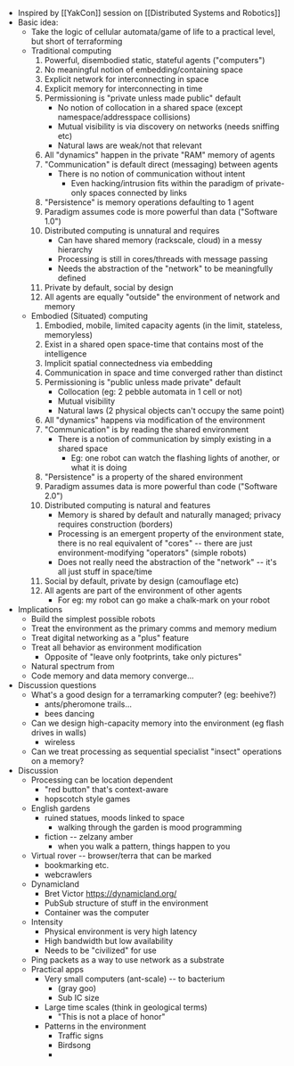 - Inspired by [[YakCon]] session on [[Distributed Systems and Robotics]]
- Basic idea: 
    - Take the logic of cellular automata/game of life to a practical level, but short of terraforming
    - Traditional computing
        1. Powerful, disembodied static, stateful agents ("computers")
        2. No meaningful notion of embedding/containing space
        3. Explicit network for interconnecting in space
        4. Explicit memory for interconnecting in time
        5. Permissioning is "private unless made public" default
            - No notion of collocation in a shared space (except namespace/addresspace collisions)
            - Mutual visibility is via discovery on networks (needs sniffing etc)
            - Natural laws are weak/not that relevant
        6. All "dynamics" happen in the private "RAM" memory of agents
        7. "Communication" is default direct (messaging) between agents
            - There is no notion of communication without intent
                - Even hacking/intrusion fits within the paradigm of private-only spaces connected by links
        8. "Persistence" is memory operations defaulting to 1 agent
        9. Paradigm assumes code is more powerful than data ("Software 1.0")
        10. Distributed computing is unnatural and requires 
            - Can have shared memory (rackscale, cloud) in a messy hierarchy
            - Processing is still in cores/threads with message passing
            - Needs the abstraction of the "network" to be meaningfully defined
        11. Private by default, social by design
        12. All agents are equally "outside" the environment of network and memory
    - Embodied (Situated) computing
        1. Embodied, mobile, limited capacity agents (in the limit, stateless, memoryless)
        2. Exist in a shared open space-time that contains most of the intelligence
        3. Implicit spatial connectedness via embedding
        4. Communication in space and time converged rather than distinct
        5. Permissioning is "public unless made private" default
            - Collocation (eg: 2 pebble automata in 1 cell or not)
            - Mutual visibility
            - Natural laws (2 physical objects can't occupy the same point)
        6. All "dynamics" happens via modification of the environment
        7. "Communication" is by reading the shared environment
            - There is a notion of communication by simply existing in a shared space
                - Eg: one robot can watch the flashing lights of another, or what it is doing
        8. "Persistence" is a property of the shared environment
        9. Paradigm assumes data is more powerful than code ("Software 2.0")
        10. Distributed computing is natural and features
            - Memory is shared by default and naturally managed; privacy requires construction (borders)
            - Processing is an emergent property of the environment state, there is no real equivalent of "cores" -- there are just environment-modifying "operators" (simple robots)
            - Does not really need the abstraction of the "network" -- it's all just stuff in space/time
        11. Social by default, private by design (camouflage etc)
        12. All agents are part of the environment of other agents 
            - For eg: my robot can go make a chalk-mark on your robot
- Implications
    - Build the simplest possible robots
    - Treat the environment as the primary comms and memory medium
    - Treat digital networking as a "plus" feature
    - Treat all behavior as environment modification
        - Opposite of "leave only footprints, take only pictures"
    - Natural spectrum from 
    - Code memory and data memory converge...
- Discussion questions
    - What's a good design for a terramarking computer? (eg: beehive?)
        - ants/pheromone trails...
        - bees dancing
    - Can we design high-capacity memory into the environment (eg flash drives in walls)
        - wireless
    - Can we treat processing as sequential specialist "insect" operations on a memory?
- Discussion
    - Processing can be location dependent
        - "red button" that's context-aware
        - hopscotch style games
    - English gardens
        - ruined statues, moods linked to space
            - walking through the garden is mood programming
        - fiction -- zelzany amber
            - when you walk a pattern, things happen to you
    - Virtual rover -- browser/terra that can be marked
        - bookmarking etc.
        - webcrawlers
    - Dynamicland
        - Bret Victor https://dynamicland.org/
        - PubSub structure of stuff in the environment
        - Container was the computer
    - Intensity
        - Physical environment is very high latency
        - High bandwidth but low availability
        - Needs to be "civilized" for use
    - Ping packets as a way to use network as a substrate
    - Practical apps
        - Very small computers (ant-scale) -- to bacterium
            - (gray goo)
            - Sub IC size
        - Large time scales (think in geological terms)
            - "This is not a place of honor"
        - Patterns in the environment
            - Traffic signs
            - Birdsong
            - 
